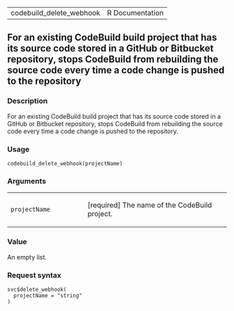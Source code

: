 <table style="width: 100%;">
<tbody>
<tr class="odd">
<td>codebuild_delete_webhook</td>
<td style="text-align: right;">R Documentation</td>
</tr>
</tbody>
</table>

## For an existing CodeBuild build project that has its source code stored in a GitHub or Bitbucket repository, stops CodeBuild from rebuilding the source code every time a code change is pushed to the repository

### Description

For an existing CodeBuild build project that has its source code stored
in a GitHub or Bitbucket repository, stops CodeBuild from rebuilding the
source code every time a code change is pushed to the repository.

### Usage

    codebuild_delete_webhook(projectName)

### Arguments

<table>
<colgroup>
<col style="width: 35%" />
<col style="width: 65%" />
</colgroup>
<tbody>
<tr class="odd">
<td><code
id="codebuild_delete_webhook_:_projectName">projectName</code></td>
<td><p>[required] The name of the CodeBuild project.</p></td>
</tr>
</tbody>
</table>

### Value

An empty list.

### Request syntax

    svc$delete_webhook(
      projectName = "string"
    )
